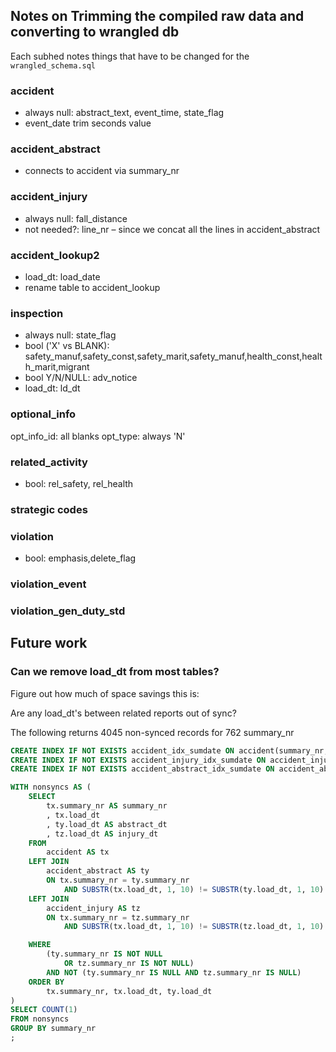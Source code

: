 

## Notes on Trimming the compiled raw data and converting to wrangled db

Each subhed notes things that have to be changed for the `wrangled_schema.sql`

### accident

- always null: abstract_text, event_time, state_flag
- event_date trim seconds value

### accident_abstract
- connects to accident via summary_nr

### accident_injury
- always null: fall_distance
- not needed?: line_nr – since we concat all the lines in accident_abstract

### accident_lookup2
- load_dt: load_date
- rename table to accident_lookup

### inspection
- always null: state_flag
- bool ('X' vs BLANK): safety_manuf,safety_const,safety_marit,safety_manuf,health_const,health_marit,migrant
- bool Y/N/NULL: adv_notice
- load_dt: ld_dt

### optional_info
opt_info_id: all blanks
opt_type:    always 'N'

### related_activity
- bool: rel_safety, rel_health

### strategic codes

### violation
- bool: emphasis,delete_flag

### violation_event

### violation_gen_duty_std



## Future work


### Can we remove load_dt from most tables?

Figure out how much of space savings this is:

Are any load_dt's between related reports out of sync?

The following returns 4045 non-synced records for 762 summary_nr



```sql
CREATE INDEX IF NOT EXISTS accident_idx_sumdate ON accident(summary_nr, load_dt );
CREATE INDEX IF NOT EXISTS accident_injury_idx_sumdate ON accident_injury(summary_nr, load_dt);
CREATE INDEX IF NOT EXISTS accident_abstract_idx_sumdate ON accident_abstract(summary_nr, load_dt);

WITH nonsyncs AS (
    SELECT 
        tx.summary_nr AS summary_nr
        , tx.load_dt
        , ty.load_dt AS abstract_dt
        , tz.load_dt AS injury_dt 
    FROM
        accident AS tx
    LEFT JOIN
        accident_abstract AS ty
        ON tx.summary_nr = ty.summary_nr
            AND SUBSTR(tx.load_dt, 1, 10) != SUBSTR(ty.load_dt, 1, 10)
    LEFT JOIN
        accident_injury AS tz
        ON tx.summary_nr = tz.summary_nr
            AND SUBSTR(tx.load_dt, 1, 10) != SUBSTR(tz.load_dt, 1, 10)

    WHERE    
        (ty.summary_nr IS NOT NULL 
            OR tz.summary_nr IS NOT NULL)
        AND NOT (ty.summary_nr IS NULL AND tz.summary_nr IS NULL)
    ORDER BY
        tx.summary_nr, tx.load_dt, ty.load_dt
)
SELECT COUNT(1)
FROM nonsyncs
GROUP BY summary_nr
;
```
